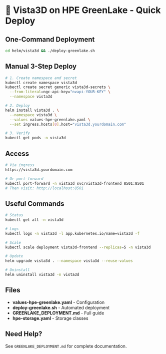 # 🚀 Vista3D on HPE GreenLake - Quick Deploy

## One-Command Deployment

```bash
cd helm/vista3d && ./deploy-greenlake.sh
```

## Manual 3-Step Deploy

```bash
# 1. Create namespace and secret
kubectl create namespace vista3d
kubectl create secret generic vista3d-secrets \
  --from-literal=ngc-api-key="nvapi-YOUR-KEY" \
  --namespace vista3d

# 2. Deploy
helm install vista3d . \
  --namespace vista3d \
  --values values-hpe-greenlake.yaml \
  --set ingress.hosts[0].host="vista3d.yourdomain.com"

# 3. Verify
kubectl get pods -n vista3d
```

## Access

```bash
# Via ingress
https://vista3d.yourdomain.com

# Or port-forward
kubectl port-forward -n vista3d svc/vista3d-frontend 8501:8501
# Then visit: http://localhost:8501
```

## Useful Commands

```bash
# Status
kubectl get all -n vista3d

# Logs
kubectl logs -n vista3d -l app.kubernetes.io/name=vista3d -f

# Scale
kubectl scale deployment vista3d-frontend --replicas=5 -n vista3d

# Update
helm upgrade vista3d . --namespace vista3d --reuse-values

# Uninstall
helm uninstall vista3d -n vista3d
```

## Files

- **values-hpe-greenlake.yaml** - Configuration
- **deploy-greenlake.sh** - Automated deployment
- **GREENLAKE_DEPLOYMENT.md** - Full guide
- **hpe-storage.yaml** - Storage classes

## Need Help?

See `GREENLAKE_DEPLOYMENT.md` for complete documentation.

